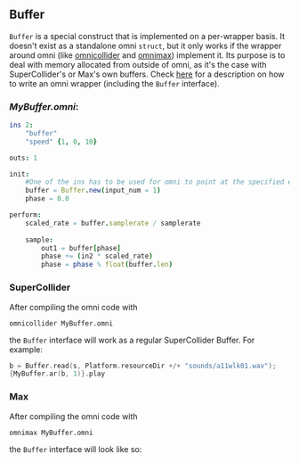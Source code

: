 ## Buffer

`Buffer` is a special construct that is implemented on a per-wrapper basis. It doesn't exist as a standalone omni `struct`, but it only works if the wrapper around omni (like [omnicollider]() and [omnimax]()) implement it. Its purpose is to deal with memory allocated from outside of omni, as it's the case with SuperCollider's or Max's own buffers. Check [here](11_writing_wrappers.md) for a description on how to write an omni wrapper (including the `Buffer` interface).

### *MyBuffer.omni*:
```nim
ins 2:
    "buffer"
    "speed" {1, 0, 10}

outs: 1

init:
    #One of the ins has to be used for omni to point at the specified external buffer.
    buffer = Buffer.new(input_num = 1)
    phase = 0.0

perform:
    scaled_rate = buffer.samplerate / samplerate
    
    sample:
        out1 = buffer[phase]
        phase += (in2 * scaled_rate)
        phase = phase % float(buffer.len)
```

### SuperCollider
After compiling the omni code with

    omnicollider MyBuffer.omni

the `Buffer` interface will work as a regular SuperCollider Buffer. For example:

```c++
b = Buffer.read(s, Platform.resourceDir +/+ "sounds/a11wlk01.wav");
{MyBuffer.ar(b, 1)}.play
```

### Max

After compiling the omni code with

    omnimax MyBuffer.omni

the `Buffer` interface will look like so: